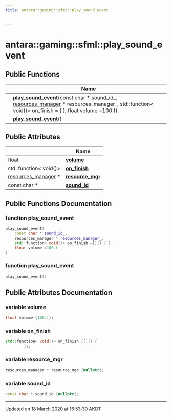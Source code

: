 ```yaml
---
title: antara::gaming::sfml::play_sound_event


---
```


# antara::gaming::sfml::play_sound_event















## Public Functions

|                | Name           |
| -------------- | -------------- |
|  | **[play_sound_event](Classes/structantara_1_1gaming_1_1sfml_1_1play__sound__event.md#function-play_sound_event)**(const char * sound_id_, [resources_manager](Classes/classantara_1_1gaming_1_1sfml_1_1resources__manager.md) * resources_manager_, std::function< void()> on_finish =[]() { }, float volume =100.f)  |
|  | **[play_sound_event](Classes/structantara_1_1gaming_1_1sfml_1_1play__sound__event.md#function-play_sound_event)**()  |


## Public Attributes

|                | Name           |
| -------------- | -------------- |
| float | **[volume](Classes/structantara_1_1gaming_1_1sfml_1_1play__sound__event.md#variable-volume)**  |
| std::function< void()> | **[on_finish](Classes/structantara_1_1gaming_1_1sfml_1_1play__sound__event.md#variable-on_finish)**  |
| [resources_manager](Classes/classantara_1_1gaming_1_1sfml_1_1resources__manager.md) * | **[resource_mgr](Classes/structantara_1_1gaming_1_1sfml_1_1play__sound__event.md#variable-resource_mgr)**  |
| const char * | **[sound_id](Classes/structantara_1_1gaming_1_1sfml_1_1play__sound__event.md#variable-sound_id)**  |










## Public Functions Documentation

### function play_sound_event

```cpp
play_sound_event(
    const char * sound_id_,
    resources_manager * resources_manager_,
    std::function< void()> on_finish =[]() { },
    float volume =100.f
)
```




























### function play_sound_event

```cpp
play_sound_event()
```






























## Public Attributes Documentation

### variable volume

```cpp
float volume {100.f};
```




























### variable on_finish

```cpp
std::function< void()> on_finish {[]() {
        }};
```




























### variable resource_mgr

```cpp
resources_manager * resource_mgr {nullptr};
```




























### variable sound_id

```cpp
const char * sound_id {nullptr};
```
































-------------------------------

Updated on 18 March 2020 at 16:53:30 AKDT